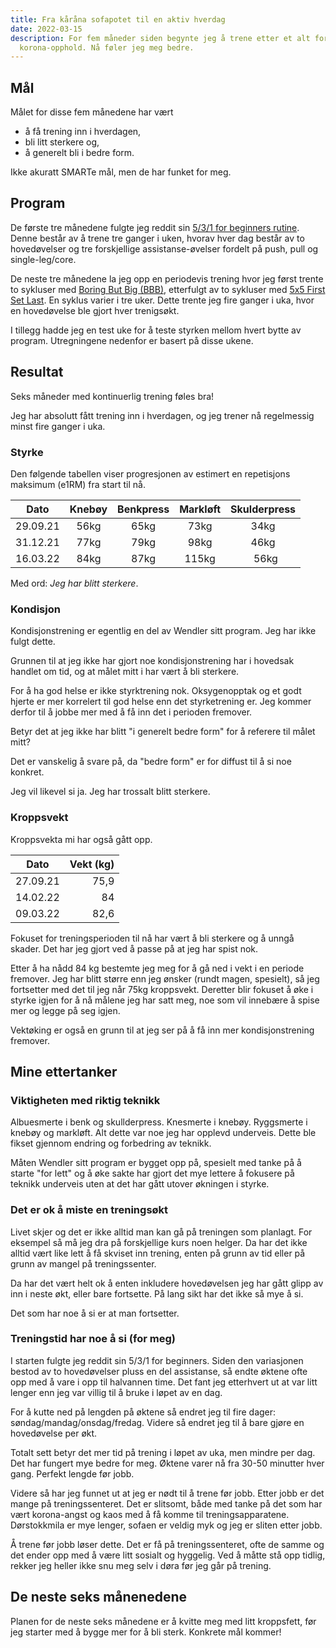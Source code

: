 ```yaml
---
title: Fra kåråna sofapotet til en aktiv hverdag
date: 2022-03-15
description: For fem måneder siden begynte jeg å trene etter et alt for langt
  korona-opphold. Nå føler jeg meg bedre.
---
```

## Mål

Målet for disse fem månedene har vært
- å få trening inn i hverdagen, 
- bli litt sterkere og,
- å generelt bli i bedre form.

Ikke akuratt SMARTe mål, men de har funket for meg. 

## Program

De første tre månedene fulgte jeg reddit sin [5/3/1 for beginners rutine](https://thefitness.wiki/routines/5-3-1-for-beginners/). Denne består av å trene tre ganger i uken, hvorav hver dag består av to hovedøvelser og tre forskjellige assistanse-øvelser fordelt på push, pull og single-leg/core.

De neste tre månedene la jeg opp en periodevis trening hvor jeg først trente to sykluser med [Boring But Big (BBB)](https://www.jimwendler.com/blogs/jimwendler-com/101077382-boring-but-big), etterfulgt av to sykluser med [5x5 First Set Last](https://thefitness.wiki/5-3-1-primer/). En syklus varier i tre uker. Dette trente jeg fire ganger i uka, hvor en hovedøvelse ble gjort hver trenigsøkt.

I tillegg hadde jeg en test uke for å teste styrken mellom hvert bytte av program. Utregningene nedenfor er basert på disse ukene.


## Resultat

Seks måneder med kontinuerlig trening føles bra!

Jeg har absolutt fått trening inn i hverdagen, og jeg trener nå regelmessig minst fire ganger i uka. 

### Styrke
Den følgende tabellen viser progresjonen av estimert en repetisjons maksimum (e1RM) fra start til nå.

|Dato      |Knebøy  |Benkpress  |Markløft | Skulderpress |
|----------|:------:|:---------:|:-------:|:------------:|
|29.09.21  |  56kg  |  65kg     | 73kg    |  34kg        |
|31.12.21  |  77kg  |  79kg     | 98kg    |  46kg        |
|16.03.22  |  84kg  |  87kg     | 115kg   |  56kg        |

Med ord: *Jeg har blitt sterkere*.

### Kondisjon
Kondisjonstrening er egentlig en del av Wendler sitt program. Jeg har ikke fulgt dette.

Grunnen til at jeg ikke har gjort noe kondisjonstrening har i hovedsak handlet om tid, og at målet mitt i har vært å bli sterkere. 

For å ha god helse er ikke styrktrening nok. Oksygenopptak og et godt hjerte er mer korrelert til god helse enn det styrketrening er. Jeg kommer derfor til å jobbe mer med å få inn det i perioden fremover.

Betyr det at jeg ikke har blitt "i generelt bedre form" for å referere til målet mitt? 

Det er vanskelig å svare på, da "bedre form" er for diffust til å si noe konkret.

Jeg vil likevel si ja. Jeg har trossalt blitt sterkere.

### Kroppsvekt
Kroppsvekta mi har også gått opp.

|Dato      | Vekt (kg) |
|----------|----------:|
|27.09.21  | 75,9      |
|14.02.22  | 84        |
|09.03.22  | 82,6      |


Fokuset for treningsperioden til nå har vært å bli sterkere og å unngå skader. Det har jeg gjort ved å passe på at jeg har spist nok.

Etter å ha nådd 84 kg bestemte jeg meg for å gå ned i vekt i en periode fremover. Jeg har blitt større enn jeg ønsker (rundt magen, spesielt), så jeg fortsetter med det til jeg når 75kg kroppsvekt. Deretter blir fokuset å øke i styrke igjen for å nå målene jeg har satt meg, noe som vil innebære å spise mer og legge på seg igjen.

Vektøking er også en grunn til at jeg ser på å få inn mer kondisjonstrening fremover.

## Mine ettertanker

### Viktigheten med riktig teknikk

Albuesmerte i benk og skullderpress. Knesmerte i knebøy. Ryggsmerte i knebøy og markløft. Alt dette var noe jeg har opplevd underveis. Dette ble fikset gjennom endring og forbedring av teknikk.

Måten Wendler sitt program er bygget opp på, spesielt med tanke på å starte "for lett" og å øke sakte har gjort det mye lettere å fokusere på teknikk underveis uten at det har gått utover økningen i styrke.

### Det er ok å miste en treningsøkt

Livet skjer og det er ikke alltid man kan gå på treningen som planlagt.
For eksempel så må jeg dra på forskjellige kurs noen helger. Da har det ikke alltid vært like lett å få skviset inn trening, enten på grunn av tid eller på grunn av mangel på treningssenter.

Da har det vært helt ok å enten inkludere hovedøvelsen jeg har gått glipp av inn i neste økt, eller bare fortsette. På lang sikt har det ikke så mye å si.

Det som har noe å si er at man fortsetter.

### Treningstid har noe å si (for meg)

I starten fulgte jeg reddit sin 5/3/1 for beginners. Siden den variasjonen bestod av to hovedøvelser pluss en del assistanse, så endte øktene ofte opp med å vare i opp til halvannen time. Det fant jeg etterhvert ut at var litt lenger enn jeg var villig til å bruke i løpet av en dag.

For å kutte ned på lengden på øktene så endret jeg til fire dager: søndag/mandag/onsdag/fredag. Videre så endret jeg til å bare gjøre en hovedøvelse per økt.

Totalt sett betyr det mer tid på trening i løpet av uka, men mindre per dag. Det har fungert mye bedre for meg. Øktene varer nå fra 30-50 minutter hver gang. Perfekt lengde før jobb.

Videre så har jeg funnet ut at jeg er nødt til å trene før jobb. Etter jobb er det mange på treningssenteret. Det er slitsomt, både med tanke på det som har vært korona-angst og kaos med å få komme til treningsapparatene. Dørstokkmila er mye lenger, sofaen er veldig myk og jeg er sliten etter jobb.

Å trene før jobb løser dette. Det er få på treningssenteret, ofte de samme og det ender opp med å være litt sosialt og hyggelig. Ved å måtte stå opp tidlig, rekker jeg heller ikke snu meg selv i døra før jeg går på trening.

## De neste seks månenedene

Planen for de neste seks månedene er å kvitte meg med litt kroppsfett, før jeg starter med å bygge mer for å bli sterk. Konkrete mål kommer!